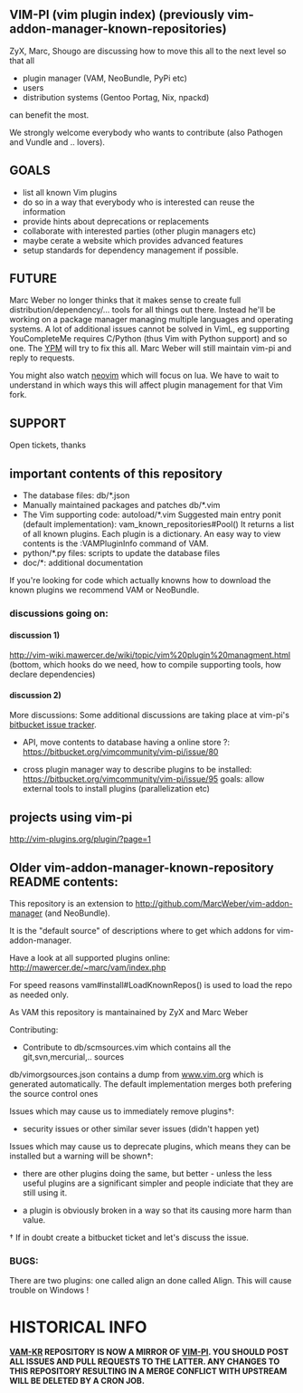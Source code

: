 ## VIM-PI (vim plugin index) (previously vim-addon-manager-known-repositories)

ZyX, Marc, Shougo are discussing how to move this all to the next level so that
all
- plugin manager (VAM, NeoBundle, PyPi etc)
- users
- distribution systems (Gentoo Portag, Nix, npackd)

can benefit the most.

We strongly welcome everybody who wants to contribute (also Pathogen and Vundle
and .. lovers).

## GOALS
- list all known Vim plugins
- do so in a way that everybody who is interested can reuse the information
- provide hints about deprecations or replacements
- collaborate with interested parties (other plugin managers etc)
- maybe cerate a website which provides advanced features
- setup standards for dependency management if possible.

## FUTURE
Marc Weber no longer thinks that it makes sense to create full
distribution/dependency/... tools for all things out there.
Instead he'll be working on a package manager managing multiple languages and
operating systems. A lot of additional issues cannot be solved in VimL, eg
supporting YouCompleteMe requires C/Python (thus Vim with Python support)
and so one. The [YPM](https://github.com/code-once/ypm) will try to fix this
all. Marc Weber will still maintain vim-pi and reply to requests.

You might also watch [neovim](github.com/neovim/neovim) which will focus on
lua. We have to wait to understand in which ways this will affect plugin
management for that Vim fork.

## SUPPORT
Open tickets, thanks

## important contents of this repository
- The database files: db/\*.json
- Manually maintained packages and patches db/\*.vim
- The Vim supporting code: autoload/\*.vim
  Suggested main entry ponit (default implementation): vam_known_repositories#Pool()
  It returns a list of all known plugins. Each plugin is a dictionary. An easy way to view
  contents is the :VAMPluginInfo command of VAM.
- python/\*.py files: scripts to update the database files
- doc/\*: additional documentation

If you're looking for code which actually knowns how to download the known plugins
we recommend VAM or NeoBundle.

### discussions going on:

#### discussion 1)
http://vim-wiki.mawercer.de/wiki/topic/vim%20plugin%20managment.html (bottom,
which hooks do we need, how to compile supporting tools, how declare dependencies)

#### discussion 2)

More discussions:
Some additional discussions are taking place at vim-pi's [bitbucket issue 
tracker](https://bitbucket.org/vimcommunity/vim-pi/issues).

- API, move contents to database having a online store ?: 
  https://bitbucket.org/vimcommunity/vim-pi/issue/80

- cross plugin manager way to describe plugins to be installed:
  https://bitbucket.org/vimcommunity/vim-pi/issue/95
  goals: allow external tools to install plugins (parallelization etc)


## projects using vim-pi
http://vim-plugins.org/plugin/?page=1

## Older vim-addon-manager-known-repository README contents:

This repository is an extension to http://github.com/MarcWeber/vim-addon-manager
(and NeoBundle).

It is the "default source" of descriptions where to get which addons for vim-addon-manager.

Have a look at all supported plugins online: http://mawercer.de/~marc/vam/index.php

For speed reasons vam#install#LoadKnownRepos() is used to load the repo as needed only.

As VAM this repository is mantainained by ZyX and Marc Weber

Contributing:

- Contribute to db/scmsources.vim which contains all the git,svn,mercurial,..
  sources

db/vimorgsources.json contains a dump from www.vim.org which is generated automatically.
The default implementation merges both prefering the source control ones

Issues which may cause us to immediately remove plugins†:

- security issues or other similar sever issues (didn't happen yet)

Issues which may cause us to deprecate plugins, which means they can be
installed but a warning will be shown†:

- there are other plugins doing the same, but better - unless the less useful 
  plugins are a significant simpler and people indiciate that
    they are still using it.

- a plugin is obviously broken in a way so that its causing more harm than 
  value.

† If in doubt create a bitbucket ticket and let's discuss the issue.

### BUGS:

  There are two plugins: one called align an done called Align. This will cause
  trouble on Windows !


# HISTORICAL INFO

**[VAM-KR][1] REPOSITORY IS NOW A MIRROR OF [VIM-PI][2]. YOU SHOULD POST ALL 
ISSUES AND PULL REQUESTS TO THE LATTER. ANY CHANGES TO THIS REPOSITORY RESULTING
IN A MERGE CONFLICT WITH UPSTREAM WILL BE DELETED BY A CRON JOB.**

[1]: https://github.com/MarcWeber/vim-addon-manager-known-repositories
[2]: https://bitbucket.org/vimcommunity/vim-pi

